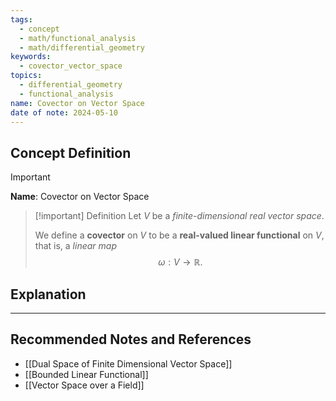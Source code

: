 ```yaml
---
tags:
  - concept
  - math/functional_analysis
  - math/differential_geometry
keywords:
  - covector_vector_space
topics:
  - differential_geometry
  - functional_analysis
name: Covector on Vector Space
date of note: 2024-05-10
---
```


## Concept Definition

>[!important]
>**Name**:  Covector on Vector Space

>[!important] Definition
>Let $V$ be a *finite-dimensional real vector space*. 
>
>We define a **covector** on $V$ to be a **real-valued linear functional** on $V$, that is, a *linear map* $$\omega: V \rightarrow \mathbb{R}.$$



## Explanation





-----------
##  Recommended Notes and References

- [[Dual Space of Finite Dimensional Vector Space]]
- [[Bounded Linear Functional]]
- [[Vector Space over a Field]]